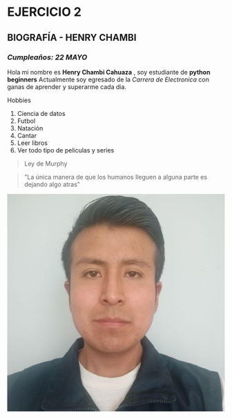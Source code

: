 # EJERCICIO 2

## BIOGRAFÍA - HENRY CHAMBI 

### *Cumpleaños: 22 MAYO* 

Hola mi nombre es **Henry Chambi Cahuaza** , soy estudiante de **python beginners** 
Actualmente soy egresado de la *Carrera de Electronica* con ganas de aprender y superarme cada dia.

Hobbies
1. Ciencia de datos
2. Futbol
3. Natación
4. Cantar
5. Leer libros
6. Ver todo tipo de peliculas y series


>Ley de Murphy

>"La única manera de que los humanos lleguen a alguna parte es dejando algo atras"

![Foto personal](photo_5087365960586865277_y.jpg)
